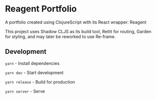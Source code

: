 # Reagent Portfolio

A portfolio created using ClojureScript with its React wrapper: Reagent

This project uses Shadow CLJS as its build tool, Reitit for routing, Garden for styling, and may later be reworked to use Re-frame.

## Development
`yarn` - Install dependencies

`yarn dev` - Start development

`yarn release` - Build for production

`yarn server` - Serve
